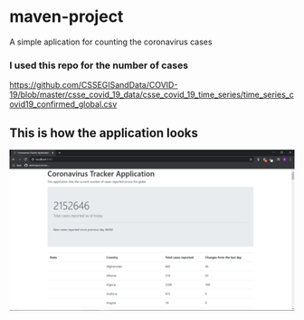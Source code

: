 # maven-project
A simple aplication for counting the coronavirus cases

### I used this repo for the number of cases
https://github.com/CSSEGISandData/COVID-19/blob/master/csse_covid_19_data/csse_covid_19_time_series/time_series_covid19_confirmed_global.csv


## This is how the application looks
![This is how the application looks](https://github.com/raduceaca1234/maven-project/blob/master/finalInterface.png)

